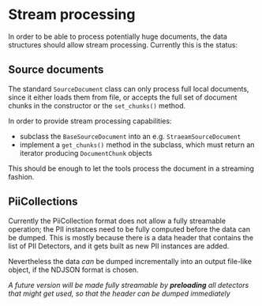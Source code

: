 # Stream processing

In order to be able to process potentially huge documents, the data structures
should allow stream processing. Currently this is the status:

## Source documents

The standard `SourceDocument` class can only process full local documents,
since it either loads them from file, or accepts the full set of document
chunks in the constructor or the `set_chunks()` method.

In order to provide stream processing capabilities:
 * subclass the `BaseSourceDocument` into an e.g. `StraeamSourceDocument`
 * implement a `get_chunks()` method in the subclass, which must return
   an iterator producing `DocumentChunk` objects
   
This should be enough to let the tools process the document in a streaming
fashion.


## PiiCollections

Currently the PiiCollection format does not allow a fully streamable operation;
the PII instances need to be fully computed before the data can be dumped. This
is mostly because there is a data header that contains the list of PII
Detectors, and it gets built as new PII instances are added.

Nevertheless the data _can_ be dumped incrementally into an output file-like
object, if the NDJSON format is chosen.

_A future version will be made fully streamable by **preloading** all
detectors that might get used, so that the header can be dumped immediately_

